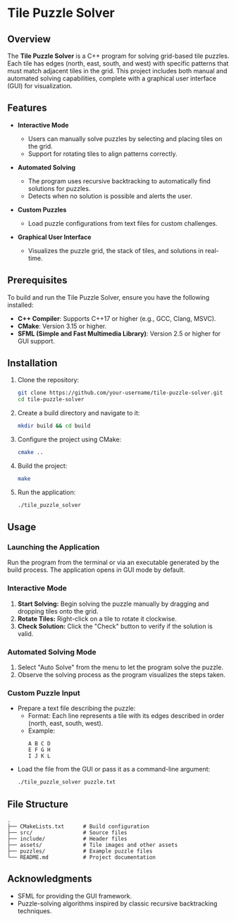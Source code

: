 # Tile Puzzle Solver

## Overview

The **Tile Puzzle Solver** is a C++ program for solving grid-based tile puzzles. Each tile has edges (north, east, south, and west) with specific patterns that must match adjacent tiles in the grid. This project includes both manual and automated solving capabilities, complete with a graphical user interface (GUI) for visualization.

## Features

- **Interactive Mode**
  - Users can manually solve puzzles by selecting and placing tiles on the grid.
  - Support for rotating tiles to align patterns correctly.

- **Automated Solving**
  - The program uses recursive backtracking to automatically find solutions for puzzles.
  - Detects when no solution is possible and alerts the user.

- **Custom Puzzles**
  - Load puzzle configurations from text files for custom challenges.

- **Graphical User Interface**
  - Visualizes the puzzle grid, the stack of tiles, and solutions in real-time.

## Prerequisites

To build and run the Tile Puzzle Solver, ensure you have the following installed:

- **C++ Compiler**: Supports C++17 or higher (e.g., GCC, Clang, MSVC).
- **CMake**: Version 3.15 or higher.
- **SFML (Simple and Fast Multimedia Library)**: Version 2.5 or higher for GUI support.

## Installation

1. Clone the repository:
   ```bash
   git clone https://github.com/your-username/tile-puzzle-solver.git
   cd tile-puzzle-solver
   ```

2. Create a build directory and navigate to it:
   ```bash
   mkdir build && cd build
   ```

3. Configure the project using CMake:
   ```bash
   cmake ..
   ```

4. Build the project:
   ```bash
   make
   ```

5. Run the application:
   ```bash
   ./tile_puzzle_solver
   ```

## Usage

### Launching the Application

Run the program from the terminal or via an executable generated by the build process. The application opens in GUI mode by default.

### Interactive Mode

1. **Start Solving:** Begin solving the puzzle manually by dragging and dropping tiles onto the grid.
2. **Rotate Tiles:** Right-click on a tile to rotate it clockwise.
3. **Check Solution:** Click the "Check" button to verify if the solution is valid.

### Automated Solving Mode

1. Select "Auto Solve" from the menu to let the program solve the puzzle.
2. Observe the solving process as the program visualizes the steps taken.

### Custom Puzzle Input

- Prepare a text file describing the puzzle:
  - Format: Each line represents a tile with its edges described in order (north, east, south, west).
  - Example:
    ```
    A B C D
    E F G H
    I J K L
    ```
- Load the file from the GUI or pass it as a command-line argument:
  ```bash
  ./tile_puzzle_solver puzzle.txt
  ```

## File Structure

```
.
├── CMakeLists.txt      # Build configuration
├── src/                # Source files
├── include/            # Header files
├── assets/             # Tile images and other assets
├── puzzles/            # Example puzzle files
└── README.md           # Project documentation
```

## Acknowledgments

- SFML for providing the GUI framework.
- Puzzle-solving algorithms inspired by classic recursive backtracking techniques.
